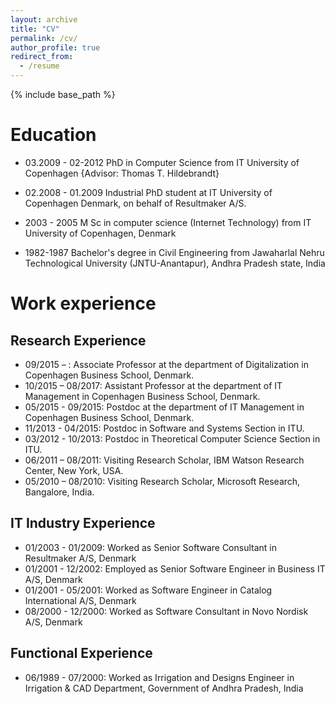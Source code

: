 ```yaml
---
layout: archive
title: "CV"
permalink: /cv/
author_profile: true
redirect_from:
  - /resume
---
```


{% include base_path %}



Education
======
* 03.2009 - 02-2012 PhD in Computer Science from IT University of Copenhagen {Advisor: Thomas T. Hildebrandt}

* 02.2008 - 01.2009 Industrial PhD student at IT University of Copenhagen Denmark, on behalf of Resultmaker A/S.
* 2003 - 2005 M Sc in computer science (Internet Technology) from IT University of Copenhagen, Denmark
* 1982-1987 Bachelor's degree in Civil Engineering from Jawaharlal Nehru Technological University (JNTU-Anantapur), Andhra Pradesh state, India



Work experience
=============


Research Experience
------------------
* 09/2015 – : Associate Professor at the department of Digitalization in  Copenhagen Business School, Denmark.
* 10/2015 – 08/2017: Assistant Professor at the department of IT Management in  Copenhagen Business School, Denmark.
* 05/2015 - 09/2015: Postdoc at the department of IT Management in  Copenhagen Business School, Denmark.
* 11/2013 - 04/2015: Postdoc in Software and Systems Section in ITU.
* 03/2012 - 10/2013: Postdoc in Theoretical Computer Science Section in ITU.
* 06/2011 – 08/2011: Visiting Research Scholar, IBM Watson Research Center, New York, USA.
* 05/2010 – 08/2010: Visiting Research Scholar, Microsoft Research, Bangalore, India.

IT Industry Experience
--------------
* 01/2003 - 01/2009: Worked as Senior Software Consultant in Resultmaker A/S, Denmark
* 01/2001 - 12/2002: Employed as Senior Software Engineer in Business IT A/S, Denmark
* 01/2001 - 05/2001: Worked as Software Engineer in Catalog International A/S, Denmark
* 08/2000 - 12/2000: Worked as Software Consultant in Novo Nordisk A/S, Denmark

Functional Experience
---------------------
* 06/1989 - 07/2000: Worked as Irrigation and Designs Engineer in Irrigation & CAD Department, Government of Andhra Pradesh, India








<!--

Skills
======
* Skill 1
* Skill 2
  * Sub-skill 2.1
  * Sub-skill 2.2
  * Sub-skill 2.3
* Skill 3

Publications
======
  <ul>{% for post in site.publications %}
    {% include archive-single-cv.html %}
  {% endfor %}</ul>

Talks
======
  <ul>{% for post in site.talks %}
    {% include archive-single-talk-cv.html %}
  {% endfor %}</ul>

Teaching
======
  <ul>{% for post in site.teaching %}
    {% include archive-single-cv.html %}
  {% endfor %}</ul>

Service and leadership
======
* Currently signed in to 43 different slack teams
-->
